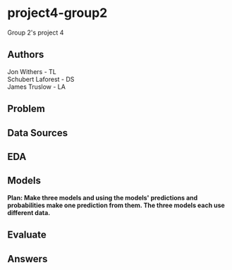 # project4-group2
Group 2's project 4

## Authors
Jon Withers - TL  
Schubert Laforest - DS  
James Truslow - LA  

## Problem

## Data Sources

## EDA

## Models

**Plan: Make three models and using the models' predictions and probabilities make one prediction from them. The three models each use different data.**

## Evaluate

## Answers